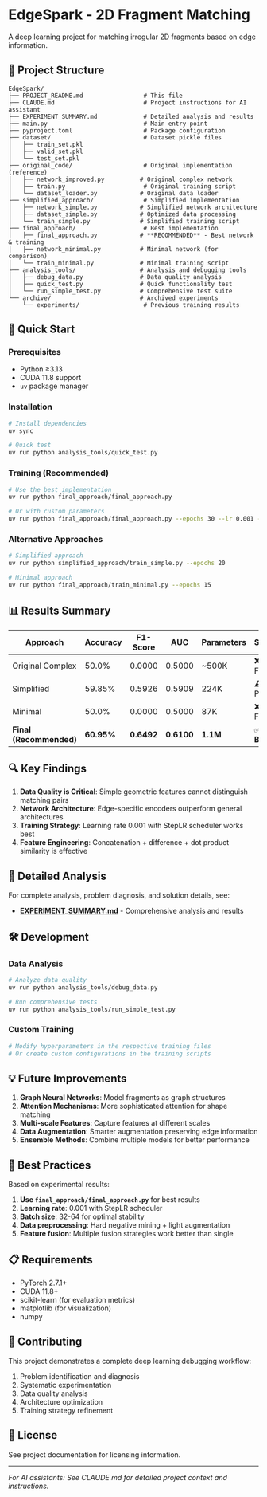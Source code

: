 # EdgeSpark - 2D Fragment Matching

A deep learning project for matching irregular 2D fragments based on edge information.

## 📁 Project Structure

```
EdgeSpark/
├── PROJECT_README.md                 # This file
├── CLAUDE.md                         # Project instructions for AI assistant
├── EXPERIMENT_SUMMARY.md             # Detailed analysis and results
├── main.py                           # Main entry point
├── pyproject.toml                    # Package configuration
├── dataset/                          # Dataset pickle files
│   ├── train_set.pkl
│   ├── valid_set.pkl
│   └── test_set.pkl
├── original_code/                    # Original implementation (reference)
│   ├── network_improved.py          # Original complex network
│   ├── train.py                      # Original training script
│   └── dataset_loader.py            # Original data loader
├── simplified_approach/              # Simplified implementation
│   ├── network_simple.py            # Simplified network architecture
│   ├── dataset_simple.py            # Optimized data processing
│   └── train_simple.py              # Simplified training script
├── final_approach/                   # Best implementation
│   ├── final_approach.py            # **RECOMMENDED** - Best network & training
│   ├── network_minimal.py           # Minimal network (for comparison)
│   └── train_minimal.py             # Minimal training script
├── analysis_tools/                  # Analysis and debugging tools
│   ├── debug_data.py                # Data quality analysis
│   ├── quick_test.py                # Quick functionality test
│   └── run_simple_test.py           # Comprehensive test suite
└── archive/                         # Archived experiments
    └── experiments/                  # Previous training results
```

## 🚀 Quick Start

### Prerequisites
- Python ≥3.13
- CUDA 11.8 support
- `uv` package manager

### Installation
```bash
# Install dependencies
uv sync

# Quick test
uv run python analysis_tools/quick_test.py
```

### Training (Recommended)
```bash
# Use the best implementation
uv run python final_approach/final_approach.py

# Or with custom parameters
uv run python final_approach/final_approach.py --epochs 30 --lr 0.001 --batch-size 32
```

### Alternative Approaches
```bash
# Simplified approach
uv run python simplified_approach/train_simple.py --epochs 20

# Minimal approach
uv run python final_approach/train_minimal.py --epochs 15
```

## 📊 Results Summary

| Approach | Accuracy | F1-Score | AUC | Parameters | Status |
|----------|----------|----------|-----|------------|--------|
| Original Complex | 50.0% | 0.0000 | 0.5000 | ~500K | ❌ Failed |
| Simplified | 59.85% | 0.5926 | 0.5909 | 224K | ⚠️ Partial |
| Minimal | 50.0% | 0.0000 | 0.5000 | 87K | ❌ Failed |
| **Final (Recommended)** | **60.95%** | **0.6492** | **0.6100** | **1.1M** | ✅ **Best** |

## 🔍 Key Findings

1. **Data Quality is Critical**: Simple geometric features cannot distinguish matching pairs
2. **Network Architecture**: Edge-specific encoders outperform general architectures  
3. **Training Strategy**: Learning rate 0.001 with StepLR scheduler works best
4. **Feature Engineering**: Concatenation + difference + dot product similarity is effective

## 📖 Detailed Analysis

For complete analysis, problem diagnosis, and solution details, see:
- **[EXPERIMENT_SUMMARY.md](EXPERIMENT_SUMMARY.md)** - Comprehensive analysis and results

## 🛠️ Development

### Data Analysis
```bash
# Analyze data quality
uv run python analysis_tools/debug_data.py

# Run comprehensive tests
uv run python analysis_tools/run_simple_test.py
```

### Custom Training
```bash
# Modify hyperparameters in the respective training files
# Or create custom configurations in the training scripts
```

## 💡 Future Improvements

1. **Graph Neural Networks**: Model fragments as graph structures
2. **Attention Mechanisms**: More sophisticated attention for shape matching
3. **Multi-scale Features**: Capture features at different scales
4. **Data Augmentation**: Smarter augmentation preserving edge information
5. **Ensemble Methods**: Combine multiple models for better performance

## 🎯 Best Practices

Based on experimental results:

1. **Use `final_approach/final_approach.py`** for best results
2. **Learning rate**: 0.001 with StepLR scheduler
3. **Batch size**: 32-64 for optimal stability
4. **Data preprocessing**: Hard negative mining + light augmentation
5. **Feature fusion**: Multiple fusion strategies work better than single

## 📋 Requirements

- PyTorch 2.7.1+
- CUDA 11.8+
- scikit-learn (for evaluation metrics)
- matplotlib (for visualization)
- numpy

## 🤝 Contributing

This project demonstrates a complete deep learning debugging workflow:
1. Problem identification and diagnosis
2. Systematic experimentation
3. Data quality analysis
4. Architecture optimization
5. Training strategy refinement

## 📄 License

See project documentation for licensing information.

---

*For AI assistants: See CLAUDE.md for detailed project context and instructions.*